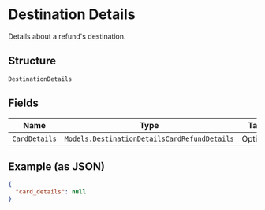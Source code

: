 
# Destination Details

Details about a refund's destination.

## Structure

`DestinationDetails`

## Fields

| Name | Type | Tags | Description |
|  --- | --- | --- | --- |
| `CardDetails` | [`Models.DestinationDetailsCardRefundDetails`](../../doc/models/destination-details-card-refund-details.md) | Optional | - |

## Example (as JSON)

```json
{
  "card_details": null
}
```

